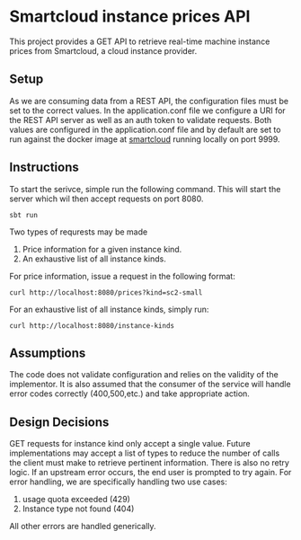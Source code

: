# Smartcloud instance prices API

This project provides a GET API to retrieve real-time machine instance prices from Smartcloud, a cloud instance provider. 

## Setup

As we are consuming data from a REST API, the configuration files must be set to the correct values. In the application.conf 
file we configure a URI for the REST API server as well as an auth token to validate requests. Both values are 
configured in the application.conf file and by default are set to 
run against the docker image at [smartcloud](https://hub.docker.com/r/smartpayco/smartcloud) running locally on port 9999. 

## Instructions

To start the serivce, simple run the following command. This will start the server which wil then accept requests on port 8080.
```
sbt run
```

Two types of requrests may be made
1. Price information for a given instance kind.
1. An exhaustive list of all instance kinds.

For price information, issue a request in the following format:

```
curl http://localhost:8080/prices?kind=sc2-small

```

For an exhaustive list of all instance kinds, simply run:

```
curl http://localhost:8080/instance-kinds

```

## Assumptions
The code does not validate configuration and relies on the validity of the implementor. It is also assumed that the
consumer of the service will handle error codes correctly (400,500,etc.) and take appropriate action. 

## Design Decisions
GET requests for instance kind only accept a single value. Future implementations may accept a list of types to reduce
the number of calls the client must make to retrieve pertinent information. There is also no retry logic. If an upstream 
error occurs, the end user is prompted to try again. For error handling, we are specifically handling two use cases: 
1. usage quota exceeded (429)
1. Instance type not found (404)

All other errors are handled generically.
